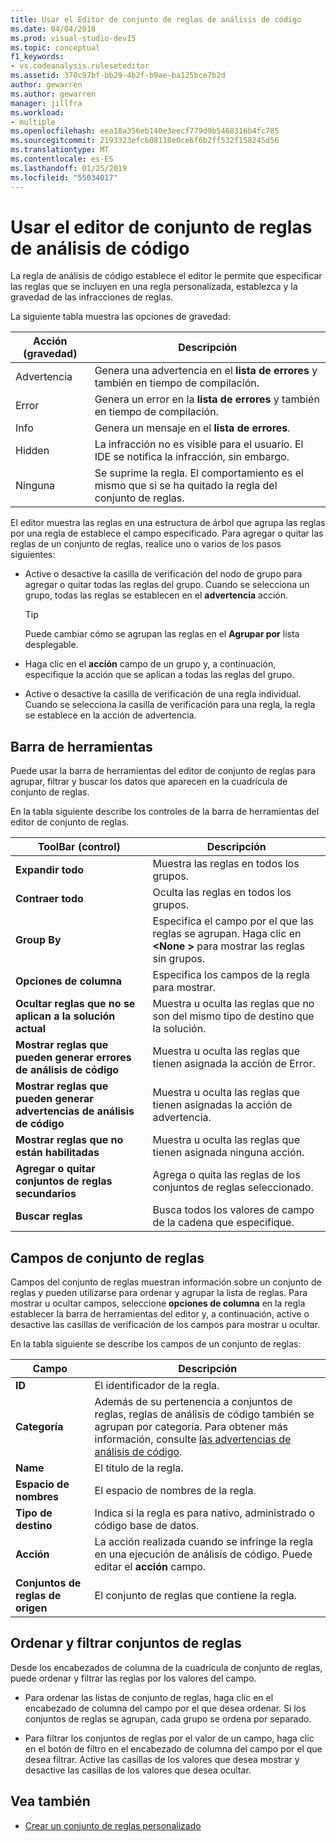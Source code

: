 ```yaml
---
title: Usar el Editor de conjunto de reglas de análisis de código
ms.date: 04/04/2018
ms.prod: visual-studio-dev15
ms.topic: conceptual
f1_keywords:
- vs.codeanalysis.ruleseteditor
ms.assetid: 370c97bf-bb29-4b2f-b9ae-ba125bce7b2d
author: gewarren
ms.author: gewarren
manager: jillfra
ms.workload:
- multiple
ms.openlocfilehash: eea18a356eb140e3eecf779d9b5468316b4fc785
ms.sourcegitcommit: 2193323efc608118e0ce6f6b2ff532f158245d56
ms.translationtype: MT
ms.contentlocale: es-ES
ms.lasthandoff: 01/25/2019
ms.locfileid: "55034017"
---
```

# <a name="use-the-code-analysis-rule-set-editor"></a>Usar el editor de conjunto de reglas de análisis de código

La regla de análisis de código establece el editor le permite que especificar las reglas que se incluyen en una regla personalizada, establezca y la gravedad de las infracciones de reglas.

La siguiente tabla muestra las opciones de gravedad:

|Acción (gravedad)|Descripción|
|-|-|
|Advertencia|Genera una advertencia en el **lista de errores** y también en tiempo de compilación.|
|Error|Genera un error en la **lista de errores** y también en tiempo de compilación.|
|Info|Genera un mensaje en el **lista de errores**.|
|Hidden|La infracción no es visible para el usuario. El IDE se notifica la infracción, sin embargo.|
|Ninguna|Se suprime la regla. El comportamiento es el mismo que si se ha quitado la regla del conjunto de reglas.|

El editor muestra las reglas en una estructura de árbol que agrupa las reglas por una regla de establece el campo especificado. Para agregar o quitar las reglas de un conjunto de reglas, realice uno o varios de los pasos siguientes:

- Active o desactive la casilla de verificación del nodo de grupo para agregar o quitar todas las reglas del grupo. Cuando se selecciona un grupo, todas las reglas se establecen en el **advertencia** acción.

   > [!TIP]
   > Puede cambiar cómo se agrupan las reglas en el **Agrupar por** lista desplegable.

- Haga clic en el **acción** campo de un grupo y, a continuación, especifique la acción que se aplican a todas las reglas del grupo.

- Active o desactive la casilla de verificación de una regla individual. Cuando se selecciona la casilla de verificación para una regla, la regla se establece en la acción de advertencia.

## <a name="toolbar"></a>Barra de herramientas

Puede usar la barra de herramientas del editor de conjunto de reglas para agrupar, filtrar y buscar los datos que aparecen en la cuadrícula de conjunto de reglas.

En la tabla siguiente describe los controles de la barra de herramientas del editor de conjunto de reglas.

|ToolBar (control)|Descripción|
|---------------------|-----------------|
|**Expandir todo**|Muestra las reglas en todos los grupos.|
|**Contraer todo**|Oculta las reglas en todos los grupos.|
|**Group By**|Especifica el campo por el que las reglas se agrupan. Haga clic en  **\<None >** para mostrar las reglas sin grupos.|
|**Opciones de columna**|Especifica los campos de la regla para mostrar.|
|**Ocultar reglas que no se aplican a la solución actual**|Muestra u oculta las reglas que no son del mismo tipo de destino que la solución.|
|**Mostrar reglas que pueden generar errores de análisis de código**|Muestra u oculta las reglas que tienen asignada la acción de Error.|
|**Mostrar reglas que pueden generar advertencias de análisis de código**|Muestra u oculta las reglas que tienen asignadas la acción de advertencia.|
|**Mostrar reglas que no están habilitadas**|Muestra u oculta las reglas que tienen asignada ninguna acción.|
|**Agregar o quitar conjuntos de reglas secundarios**|Agrega o quita las reglas de los conjuntos de reglas seleccionado.|
|**Buscar reglas**|Busca todos los valores de campo de la cadena que especifique.|

## <a name="rule-set-fields"></a>Campos de conjunto de reglas

Campos del conjunto de reglas muestran información sobre un conjunto de reglas y pueden utilizarse para ordenar y agrupar la lista de reglas. Para mostrar u ocultar campos, seleccione **opciones de columna** en la regla establecer la barra de herramientas del editor y, a continuación, active o desactive las casillas de verificación de los campos para mostrar u ocultar.

En la tabla siguiente se describe los campos de un conjunto de reglas:

|Campo|Descripción|
|-----------|-----------------|
|**ID**|El identificador de la regla.|
|**Categoría**|Además de su pertenencia a conjuntos de reglas, reglas de análisis de código también se agrupan por categoría. Para obtener más información, consulte [las advertencias de análisis de código](../code-quality/code-analysis-for-managed-code-warnings.md).|
|**Name**|El título de la regla.|
|**Espacio de nombres**|El espacio de nombres de la regla.|
|**Tipo de destino**|Indica si la regla es para nativo, administrado o código base de datos.|
|**Acción**|La acción realizada cuando se infringe la regla en una ejecución de análisis de código. Puede editar el **acción** campo.|
|**Conjuntos de reglas de origen**|El conjunto de reglas que contiene la regla.|

## <a name="sort-and-filter-rule-sets"></a>Ordenar y filtrar conjuntos de reglas

Desde los encabezados de columna de la cuadrícula de conjunto de reglas, puede ordenar y filtrar las reglas por los valores del campo.

- Para ordenar las listas de conjunto de reglas, haga clic en el encabezado de columna del campo por el que desea ordenar. Si los conjuntos de reglas se agrupan, cada grupo se ordena por separado.

- Para filtrar los conjuntos de reglas por el valor de un campo, haga clic en el botón de filtro en el encabezado de columna del campo por el que desea filtrar. Active las casillas de los valores que desea mostrar y desactive las casillas de los valores que desea ocultar.

## <a name="see-also"></a>Vea también

- [Crear un conjunto de reglas personalizado](../code-quality/how-to-create-a-custom-rule-set.md)